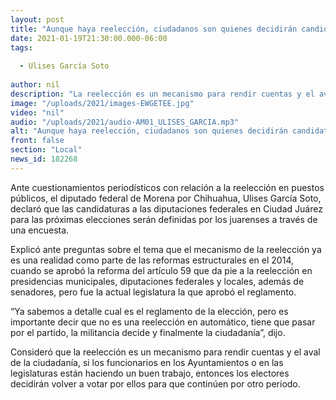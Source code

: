 ```yaml
---
layout: post
title: "Aunque haya reelección, ciudadanos son quienes decidirán candidaturas de morena -  Ulises García Soto"
date: 2021-01-19T21:30:00.000-06:00
tags:
  
  - Ulises García Soto
  
author: nil
description: "La reelección es un mecanismo para rendir cuentas y el aval de la ciudadanía"
image: "/uploads/2021/images-EWGETEE.jpg"
video: "nil"
audio: "/uploads/2021/audio-AM01_ULISES_GARCIA.mp3"
alt: "Aunque haya reelección, ciudadanos son quienes decidirán candidaturas de morena -  Ulises García Soto"
front: false
section: "Local"
news_id: 182268
---
```


Ante cuestionamientos periodísticos con relación a la reelección en puestos públicos, el diputado federal de Morena por Chihuahua, Ulises García Soto, declaró que las candidaturas a las diputaciones federales en Ciudad Juárez para las próximas elecciones serán definidas por los juarenses a través de una encuesta. 

Explicó ante preguntas sobre el tema que el mecanismo de la reelección ya es una realidad como parte de las reformas estructurales en el 2014, cuando se aprobó la reforma del artículo 59 que da pie a la reelección en presidencias municipales, diputaciones federales y locales, además de senadores, pero fue la actual legislatura la que aprobó el reglamento.

“Ya sabemos a detalle cual es el reglamento de la elección, pero es importante decir que no es una reelección en automático, tiene que pasar por el partido, la militancia decide y finalmente la ciudadanía”, dijo.

Consideró que la reelección es un mecanismo para rendir cuentas y el aval de la ciudadanía, si los funcionarios en los Ayuntamientos o en las legislaturas están haciendo un buen trabajo, entonces los electores decidirán volver a votar por ellos para que continúen por otro periodo.